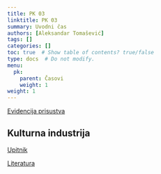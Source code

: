 ```yaml
---
title: PK 03
linktitle: PK 03
summary: Uvodni čas
authors: [Aleksandar Tomašević]
tags: []
categories: []
toc: true  # Show table of contents? true/false
type: docs  # Do not modify.
menu:
  pk:
    parent: Časovi
    weight: 1
weight: 1
---
```


[Evidencija prisustva](https://forms.gle/2zEMDkcSQNCB1pGz6)

## Kulturna industrija

[Upitnik](https://forms.gle/nUU9a2K3BwGupEneA)

[Literatura](/files/pk-industrija.pdf)